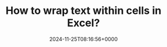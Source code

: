---
title: "How to wrap text within cells in Excel?"
description: "Sometimes the column width of an Excel cell is limited, and the content in a cell is relatively long. In this case, you need to wrap text within the cell."
image: "images/post/2024/11/Hero_MicrosoftExcel_960x675_2x_RE4r1u3.jpg"
date: "2024-11-25T08:16:56+0000"
categories: ["Tips"]
tags: ["Excel", "Office", "shortcut", "wrap text"]
type: "regular" # available types: [featured/regular]
draft: false
sitemapExclude: false
---